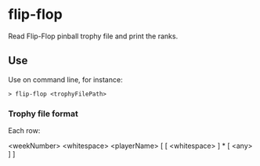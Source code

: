 # flip-flop

Read Flip-Flop pinball trophy file and print the ranks.

## Use

Use on command line, for instance:

<code>> flip-flop \<trophyFilePath></code>

### Trophy file format

Each row:

\<weekNumber> \<whitespace> \<playerName> [ [ \<whitespace> ] * [ \<any> ] ]